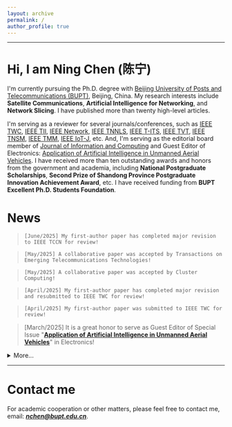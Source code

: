 ```yaml
---
layout: archive
permalink: /
author_profile: true
---
```


---

Hi, I am Ning Chen (陈宁)
======
I'm currently pursuing the Ph.D. degree with [Beijing University of Posts and Telecommunications (BUPT)](https://www.bupt.edu.cn/), Beijing, China. My research interests include **Satellite Communications**, **Artificial Intelligence for Networking**, and **Network Slicing**. I have published more than twenty high-level articles. 

I'm serving as a reviewer for several journals/conferences, such as [IEEE TWC](https://ieeexplore.ieee.org/xpl/RecentIssue.jsp?punumber=7693), [IEEE TII](https://ieeexplore.ieee.org/xpl/RecentIssue.jsp?punumber=9424), [IEEE Network](https://ieeexplore.ieee.org/xpl/RecentIssue.jsp?punumber=65), [IEEE TNNLS](https://ieeexplore.ieee.org/xpl/RecentIssue.jsp?punumber=5962385), [IEEE T-ITS](https://ieeexplore.ieee.org/xpl/RecentIssue.jsp?punumber=6979), [IEEE TVT](https://ieeexplore.ieee.org/xpl/RecentIssue.jsp?punumber=25), [IEEE TNSM](https://ieeexplore.ieee.org/xpl/RecentIssue.jsp?punumber=4275028), [IEEE TMM](https://ieeexplore.ieee.org/xpl/RecentIssue.jsp?punumber=6046), [IEEE IoT-J](https://ieeexplore.ieee.org/xpl/RecentIssue.jsp?punumber=6488907), etc. And, I'm serving as the editorial board member of [Journal of Information and Computing](https://www.hkstmpress.com/journals/JIC/) and Guest Editor of Electronics: [Application of Artificial Intelligence in Unmanned Aerial Vehicles](https://www.mdpi.com/journal/electronics/special_issues/FW7A5WF45P). I have received more than ten outstanding awards and honors from the government and academia, including **National Postgraduate Scholarships**, **Second Prize of Shandong Province Postgraduate Innovation Achievement Award**, etc. I have received funding from **BUPT Excellent Ph.D. Students Foundation**.

News
======

> `[June/2025] My first-author paper has completed major revision to IEEE TCCN for review!`

> `[May/2025] A collaborative paper was accepted by Transactions on Emerging Telecommunications Technologies!`

> `[May/2025] A collaborative paper was accepted by Cluster Computing!`

> `[April/2025] My first-author paper has completed major revision and resubmitted to IEEE TWC for review!`

> `[April/2025] My first-author paper was submitted to IEEE TWC for review!`

> [March/2025] It is a great honor to serve as Guest Editor of Special Issue "[**Application of Artificial Intelligence in Unmanned Aerial Vehicles**](https://www.mdpi.com/journal/electronics/special_issues/FW7A5WF45P)" in Electronics!

<details>
<summary>More...</summary>
<div markdown="1">

> `[March/2025] My first-author paper received a major revision decision from IEEE TWC!`

> `[January/2025] A collaborative paper was accepted by Sensors!`

> `[December/2024] My first-author paper was submitted to IEEE TCCN for review!`

> `[December/2024] My paper was accepted by IEEE IoT-J!`

> `[November/2024] A collaborative paper was submitted by IEEE TNSE!`

> `[September/2024] A collaborative paper was accepted by IEEE TNSM!`

> `[September/2024] My first-author paper was submitted to IEEE TWC for review!`

> `[August/2024] A collaborative paper was accepted by Automated Software Engineering!`

> `[July/2024] My paper was accepted by IEEE COMST!`

> `[June/2024] A collaborative paper was accepted by China Communications!`

> `[May/2024] I received funding for BUPT Excellent Ph.D. Students Foundation!`

> `[January/2024] My paper was accepted by IEEE Network!`

> `[January/2024] My paper was accepted by IEEE TII!`

</div>
</details>

<hr>


Contact me
======
For academic cooperation or other matters, please feel free to contact me, email: _**<font color=red>nchen@bupt.edu.cn</font>**_.

